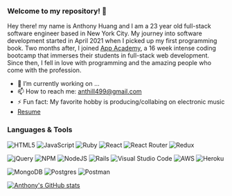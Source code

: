 ### Welcome to my repository! 👋

Hey there! my name is Anthony Huang and I am a 23 year old full-stack software engineer based in New York City. My journey into 
software development started in April 2021 when I picked up my first programming book. Two months after, I joined [App Academy](https://www.appacademy.io/course/app-academy-open), a 16 week
intense coding bootcamp that immerses their students in full-stack web development. Since then, I fell in love with programming and the amazing 
people who come with the profession. 

- 🔭 I’m currently working on ...
- 📫 How to reach me: anthill499@gmail.com
- ⚡ Fun fact: My favorite hobby is producing/collabing on electronic music
- [Resume](https://docs.google.com/document/d/1IcUP_hw8gasDm-8DZ1H6exlFt8lFD2DxxZ9ycyYk0To/edit?usp=sharing)

### Languages & Tools
![HTML5](https://img.shields.io/badge/html5-%23E34F26.svg?style=for-the-badge&logo=html5&logoColor=white) ![JavaScript](https://img.shields.io/badge/javascript-%23323330.svg?style=for-the-badge&logo=javascript&logoColor=%23F7DF1E) ![Ruby](https://img.shields.io/badge/ruby-%23CC342D.svg?style=for-the-badge&logo=ruby&logoColor=white) ![React](https://img.shields.io/badge/react-%2320232a.svg?style=for-the-badge&logo=react&logoColor=%2361DAFB)
![React Router](https://img.shields.io/badge/React_Router-CA4245?style=for-the-badge&logo=react-router&logoColor=white)
![Redux](https://img.shields.io/badge/redux-%23593d88.svg?style=for-the-badge&logo=redux&logoColor=white)

![jQuery](https://img.shields.io/badge/jquery-%230769AD.svg?style=for-the-badge&logo=jquery&logoColor=white)
![NPM](https://img.shields.io/badge/NPM-%23000000.svg?style=for-the-badge&logo=npm&logoColor=white)
![NodeJS](https://img.shields.io/badge/node.js-6DA55F?style=for-the-badge&logo=node.js&logoColor=white)
![Rails](https://img.shields.io/badge/rails-%23CC0000.svg?style=for-the-badge&logo=ruby-on-rails&logoColor=white)
![Visual Studio Code](https://img.shields.io/badge/Visual%20Studio%20Code-0078d7.svg?style=for-the-badge&logo=visual-studio-code&logoColor=white)
![AWS](https://img.shields.io/badge/AWS-%23FF9900.svg?style=for-the-badge&logo=amazon-aws&logoColor=white)
![Heroku](https://img.shields.io/badge/heroku-%23430098.svg?style=for-the-badge&logo=heroku&logoColor=white)

![MongoDB](https://img.shields.io/badge/MongoDB-%234ea94b.svg?style=for-the-badge&logo=mongodb&logoColor=white)
![Postgres](https://img.shields.io/badge/postgres-%23316192.svg?style=for-the-badge&logo=postgresql&logoColor=white)
![Postman](https://img.shields.io/badge/Postman-FF6C37?style=for-the-badge&logo=postman&logoColor=white)

[![Anthony's GitHub stats](https://github-readme-stats.vercel.app/api?username=anthill499&border_radius=8px&text_color=931607&title_color=931607&bg_color=FFF8F7&border_color=FF6752&show_icons)](https://github.com/anthill499/github-readme-stats)
